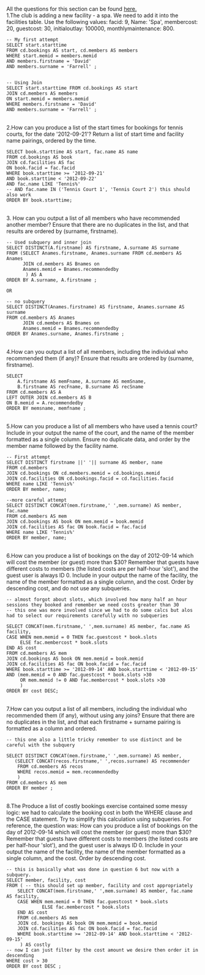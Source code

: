 All the questions for this section can be found [here.](https://pgexercises.com/questions/updates/)
\
1.The club is adding a new facility - a spa. We need to add it into the facilities table. Use the following values:
facid: 9, Name: 'Spa', membercost: 20, guestcost: 30, initialoutlay: 100000, monthlymaintenance: 800.

```
-- My first attempt
SELECT start.starttime 
FROM cd.bookings AS start, cd.members AS members 
WHERE start.memid = members.memid
AND members.firstname = 'David' 
AND members.surname = 'Farrell' ;


-- Using Join
SELECT start.starttime FROM cd.bookings AS start
JOIN cd.members AS members 
ON start.memid = members.memid
WHERE members.firstname = 'David' 
AND members.surname = 'Farrell' ;
```
\
2.How can you produce a list of the start times for bookings for tennis courts, for the date '2012-09-21'? Return a list of start time and facility name pairings, ordered by the time.
```
SELECT book.starttime AS start, fac.name AS name 
FROM cd.bookings AS book
JOIN cd.facilities AS fac
ON book.facid = fac.facid
WHERE book.starttime >= '2012-09-21'
AND book.starttime < '2012-09-22'
AND fac.name LIKE 'Tennis%'
-- AND fac.name IN ('Tennis Court 1', 'Tennis Court 2') this should also work
ORDER BY book.starttime;
```

\
3. How can you output a list of all members who have recommended another member? Ensure that there are no duplicates in the list, and that results are ordered by (surname, firstname).
```
-- Used subquery and inner join
SELECT DISTINCT(A.firstname) AS firstname, A.surname AS surname
FROM (SELECT Anames.firstname, Anames.surname FROM cd.members AS Anames
	  JOIN cd.members AS Bnames on
	  Anames.memid = Bnames.recommendedby
	   ) AS A
ORDER BY A.surname, A.firstname ;

OR

-- no subquery
SELECT DISTINCT(Anames.firstname) AS firstname, Anames.surname AS surname
FROM cd.members AS Anames
	  JOIN cd.members AS Bnames on
	  Anames.memid = Bnames.recommendedby
ORDER BY Anames.surname, Anames.firstname ;
```
\
4.How can you output a list of all members, including the individual who recommended them (if any)? Ensure that results are ordered by (surname, firstname).
```
SELECT 
    A.firstname AS memFname, A.surname AS memSname,
	B.firstname AS recFname, B.surname AS recSname
FROM cd.members AS A
LEFT OUTER JOIN cd.members AS B
ON B.memid = A.recommendedby
ORDER BY memsname, memfname ;
```
\
5.How can you produce a list of all members who have used a tennis court? Include in your output the name of the court, and the name of the member formatted as a single column. Ensure no duplicate data, and order by the member name followed by the facility name.
```
-- First attempt
SELECT DISTINCT firstname ||' '|| surname AS member, name
FROM cd.members
JOIN cd.bookings ON cd.members.memid = cd.bookings.memid
JOIN cd.facilities ON cd.bookings.facid = cd.facilities.facid
WHERE name LIKE 'Tennis%'
ORDER BY member, name;

--more careful attempt
SELECT DISTINCT CONCAT(mem.firstname,' ',mem.surname) AS member, fac.name
FROM cd.members AS mem
JOIN cd.bookings AS book ON mem.memid = book.memid
JOIN cd.facilities AS fac ON book.facid = fac.facid
WHERE name LIKE 'Tennis%'
ORDER BY member, name;
```

\
6.How can you produce a list of bookings on the day of 2012-09-14 which will cost the member (or guest) more than $30? Remember that guests have different costs to members (the listed costs are per half-hour 'slot'), and the guest user is always ID 0. Include in your output the name of the facility, the name of the member formatted as a single column, and the cost. Order by descending cost, and do not use any subqueries.

```
-- almost forgot about slots, which involved how many half an hour sessions they booked and remember we need costs greater than 30
-- this one was more involved since we had to do some calcs but alos had to select our requirements carefully with no subqueries

SELECT CONCAT(mem.firstname,' ',mem.surname) AS member, fac.name AS facility,
CASE WHEN mem.memid = 0 THEN fac.guestcost * book.slots
     ELSE fac.membercost * book.slots
END AS cost
FROM cd.members AS mem
JOIN cd.bookings AS book ON mem.memid = book.memid
JOIN cd.facilities AS fac ON book.facid = fac.facid
WHERE book.starttime >= '2012-09-14' AND book.starttime < '2012-09-15' 
AND (mem.memid = 0 AND fac.guestcost * book.slots >30 
	 OR mem.memid != 0 AND fac.membercost * book.slots >30 
	 )
ORDER BY cost DESC;
```
\
7.How can you output a list of all members, including the individual who recommended them (if any), without using any joins? Ensure that there are no duplicates in the list, and that each firstname + surname pairing is formatted as a column and ordered.
```
-- this one also a little tricky remember to use distinct and be careful with the subquery

SELECT DISTINCT CONCAT(mem.firstname,' ',mem.surname) AS member,
   (SELECT CONCAT(recos.firstname,' ',recos.surname) AS recommender	   
    FROM cd.members AS recos
	WHERE recos.memid = mem.recommendedby
	)
FROM cd.members AS mem
ORDER BY member ;
```

\
8.The Produce a list of costly bookings exercise contained some messy logic: we had to calculate the booking cost in both the WHERE clause and the CASE statement. Try to simplify this calculation using subqueries. For reference, the question was:
How can you produce a list of bookings on the day of 2012-09-14 which will cost the member (or guest) more than $30? Remember that guests have different costs to members (the listed costs are per half-hour 'slot'), and the guest user is always ID 0. Include in your output the name of the facility, the name of the member formatted as a single column, and the cost. Order by descending cost.
```
-- this is basically what was done in question 6 but now with a subquery.
SELECT member, facility, cost 
FROM ( -- this should set up member, facility and cost appropriately
	SELECT CONCAT(mem.firstname,' ',mem.surname) AS member, fac.name AS facility,
	CASE WHEN mem.memid = 0 THEN fac.guestcost * book.slots
     	     ELSE fac.membercost * book.slots
	END AS cost
  	FROM cd.members AS mem
  	JOIN cd. bookings AS book ON mem.memid = book.memid
  	JOIN cd.facilities AS fac ON book.facid = fac.facid
  	WHERE book.starttime >= '2012-09-14' AND book.starttime < '2012-09-15'  
     ) AS costly
-- now I can just filter by the cost amount we desire then order it in descending
WHERE cost > 30
ORDER BY cost DESC ;
```

